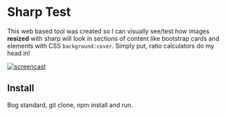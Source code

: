 # Sharp Test

This web based tool was created so I can visually see/test how images **resized** with sharp will look in sections of content like bootstrap cards and elements with CSS `background:cover`. Simply put, ratio calculators do my head in!

[![screencast](http://i.imgur.com/swQxdfW.png)](https://youtu.be/TIi_hQjnRAE)

## Install

Bog standard, git clone, npm install and run.
